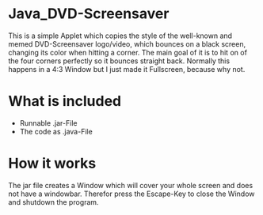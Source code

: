 # Java_DVD-Screensaver
This is a simple Applet which copies the style of the well-known and memed DVD-Screensaver logo/video, which bounces on a black screen, changing its color when hitting a corner.
The main goal of it is to hit on of the four corners perfectly so it bounces straight back. Normally this happens in a 4:3 Window but I just made it Fullscreen, because why not.

# What is included
- Runnable .jar-File
- The code as .java-File

# How it works
The jar file creates a Window which will cover your whole screen and does not have a windowbar. Therefor press the Escape-Key to close the Window and shutdown the program.
